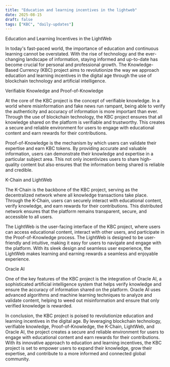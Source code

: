 ```yaml
---
title: "Education and learning incentives in the lightweb"
date: 2025-08-15
draft: false
tags: ["KBC", "daily-updates"]
---
```


Education and Learning Incentives in the LightWeb

In today's fast-paced world, the importance of education and continuous learning cannot be overstated. With the rise of technology and the ever-changing landscape of information, staying informed and up-to-date has become crucial for personal and professional growth. The Knowledge-Based Currency (KBC) project aims to revolutionize the way we approach education and learning incentives in the digital age through the use of blockchain technology and artificial intelligence.

Verifiable Knowledge and Proof-of-Knowledge

At the core of the KBC project is the concept of verifiable knowledge. In a world where misinformation and fake news run rampant, being able to verify the authenticity and accuracy of information is more important than ever. Through the use of blockchain technology, the KBC project ensures that all knowledge shared on the platform is verifiable and trustworthy. This creates a secure and reliable environment for users to engage with educational content and earn rewards for their contributions.

Proof-of-Knowledge is the mechanism by which users can validate their expertise and earn KBC tokens. By providing accurate and valuable information, users can demonstrate their knowledge and expertise in a particular subject area. This not only incentivizes users to share high-quality content but also ensures that the information being shared is reliable and credible.

K-Chain and LightWeb

The K-Chain is the backbone of the KBC project, serving as the decentralized network where all knowledge transactions take place. Through the K-Chain, users can securely interact with educational content, verify knowledge, and earn rewards for their contributions. This distributed network ensures that the platform remains transparent, secure, and accessible to all users.

The LightWeb is the user-facing interface of the KBC project, where users can access educational content, interact with other users, and participate in the Proof-of-Knowledge process. The LightWeb is designed to be user-friendly and intuitive, making it easy for users to navigate and engage with the platform. With its sleek design and seamless user experience, the LightWeb makes learning and earning rewards a seamless and enjoyable experience.

Oracle AI

One of the key features of the KBC project is the integration of Oracle AI, a sophisticated artificial intelligence system that helps verify knowledge and ensure the accuracy of information shared on the platform. Oracle AI uses advanced algorithms and machine learning techniques to analyze and validate content, helping to weed out misinformation and ensure that only verified knowledge is rewarded.

In conclusion, the KBC project is poised to revolutionize education and learning incentives in the digital age. By leveraging blockchain technology, verifiable knowledge, Proof-of-Knowledge, the K-Chain, LightWeb, and Oracle AI, the project creates a secure and reliable environment for users to engage with educational content and earn rewards for their contributions. With its innovative approach to education and learning incentives, the KBC project is set to empower users to expand their knowledge, grow their expertise, and contribute to a more informed and connected global community.
